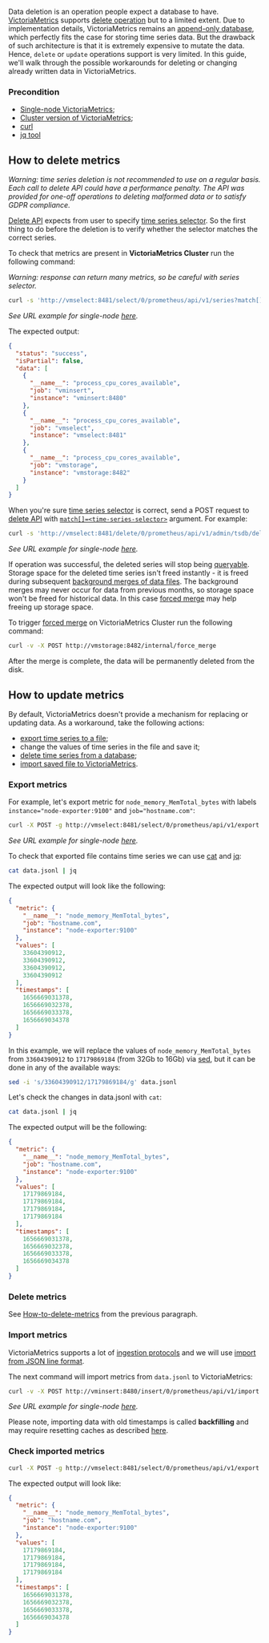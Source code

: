 Data deletion is an operation people expect a database to have. [VictoriaMetrics](https://victoriametrics.com) supports 
[delete operation](https://docs.victoriametrics.com/victoriametrics/single-server-victoriametrics/#how-to-delete-time-series) but to a limited extent. Due to implementation details, VictoriaMetrics remains an [append-only database](https://en.wikipedia.org/wiki/Append-only), which perfectly fits the case for storing time series data. But the drawback of such architecture is that it is extremely expensive to mutate the data. Hence, `delete` or `update` operations support is very limited. In this guide, we'll walk through the possible workarounds for deleting or changing already written data in VictoriaMetrics.

### Precondition

- [Single-node VictoriaMetrics](https://docs.victoriametrics.com/victoriametrics/single-server-victoriametrics/);
- [Cluster version of VictoriaMetrics](https://docs.victoriametrics.com/victoriametrics/cluster-victoriametrics/);
- [curl](https://curl.se/docs/manual.html)
- [jq tool](https://stedolan.github.io/jq/)

## How to delete metrics

_Warning: time series deletion is not recommended to use on a regular basis. Each call to delete API could have a performance penalty. The API was provided for one-off operations to deleting malformed data or to satisfy GDPR compliance._

[Delete API](https://docs.victoriametrics.com/victoriametrics/single-server-victoriametrics/#how-to-delete-time-series) expects from user to specify [time series selector](https://prometheus.io/docs/prometheus/latest/querying/basics/#time-series-selectors). So the first thing to do before the deletion is to verify whether the selector matches the correct series.

To check that metrics are present in **VictoriaMetrics Cluster** run the following command:

_Warning: response can return many metrics, so be careful with series selector._

```sh
curl -s 'http://vmselect:8481/select/0/prometheus/api/v1/series?match[]=process_cpu_cores_available' | jq
```

_See URL example for single-node [here](https://docs.victoriametrics.com/url-examples/#apiv1series)._

The expected output:

```json
{
  "status": "success",
  "isPartial": false,
  "data": [
    {
      "__name__": "process_cpu_cores_available",
      "job": "vminsert",
      "instance": "vminsert:8480"
    },
    {
      "__name__": "process_cpu_cores_available",
      "job": "vmselect",
      "instance": "vmselect:8481"
    },
    {
      "__name__": "process_cpu_cores_available",
      "job": "vmstorage",
      "instance": "vmstorage:8482"
    }
  ]
}
```

When you're sure [time series selector](https://prometheus.io/docs/prometheus/latest/querying/basics/#time-series-selectors) is correct, send a POST request to [delete API](https://docs.victoriametrics.com/url-examples/#apiv1admintsdbdelete_series) with [`match[]=<time-series-selector>`](https://prometheus.io/docs/prometheus/latest/querying/basics/#time-series-selectors) argument. For example:

```sh
curl -s 'http://vmselect:8481/delete/0/prometheus/api/v1/admin/tsdb/delete_series?match[]=process_cpu_cores_available'
```

_See URL example for single-node [here](https://docs.victoriametrics.com/url-examples/#apiv1admintsdbdelete_series)._

If operation was successful, the deleted series will stop being [queryable](https://docs.victoriametrics.com/victoriametrics/keyconcepts/#query-data). Storage space for the deleted time series isn't freed instantly - it is freed during subsequent [background merges of data files](https://medium.com/@valyala/how-victoriametrics-makes-instant-snapshots-for-multi-terabyte-time-series-data-e1f3fb0e0282). The background merges may never occur for data from previous months, so storage space won't be freed for historical data. In this case [forced merge](https://docs.victoriametrics.com/victoriametrics/single-server-victoriametrics/#forced-merge) may help freeing up storage space.

To trigger [forced merge](https://docs.victoriametrics.com/victoriametrics/single-server-victoriametrics/#forced-merge) on VictoriaMetrics Cluster run the following command:

```sh
curl -v -X POST http://vmstorage:8482/internal/force_merge
```

After the merge is complete, the data will be permanently deleted from the disk.

## How to update metrics

By default, VictoriaMetrics doesn't provide a mechanism for replacing or updating data. As a workaround, take the following actions:

- [export time series to a file](https://docs.victoriametrics.com/url-examples/#apiv1export);
- change the values of time series in the file and save it;
- [delete time series from a database](https://docs.victoriametrics.com/url-examples/#apiv1admintsdbdelete_series);
- [import saved file to VictoriaMetrics](https://docs.victoriametrics.com/url-examples/#apiv1import).

### Export metrics

For example, let's export metric for `node_memory_MemTotal_bytes` with labels `instance="node-exporter:9100"` and `job="hostname.com"`:

```sh
curl -X POST -g http://vmselect:8481/select/0/prometheus/api/v1/export -d 'match[]=node_memory_MemTotal_bytes{instance="node-exporter:9100", job="hostname.com"}' > data.jsonl
```

_See URL example for single-node [here](https://docs.victoriametrics.com/url-examples/#apiv1export)._

To check that exported file contains time series we can use [cat](https://man7.org/linux/man-pages/man1/cat.1.html) and [jq](https://stedolan.github.io/jq/download/):

```sh
cat data.jsonl | jq
```

The expected output will look like the following:

```json
{
  "metric": {
    "__name__": "node_memory_MemTotal_bytes",
    "job": "hostname.com",
    "instance": "node-exporter:9100"
  },
  "values": [
    33604390912,
    33604390912,
    33604390912,
    33604390912
  ],
  "timestamps": [
    1656669031378,
    1656669032378,
    1656669033378,
    1656669034378
  ]
}

```

In this example, we will replace the values of `node_memory_MemTotal_bytes` from `33604390912` to `17179869184` (from 32Gb to 16Gb) via [sed](https://linux.die.net/man/1/sed), but it can be done in any of the available ways:

```sh
sed -i 's/33604390912/17179869184/g' data.jsonl
```

Let's check the changes in data.jsonl with `cat`:

```sh
cat data.jsonl | jq
```

The expected output will be the following:

```json
{
  "metric": {
    "__name__": "node_memory_MemTotal_bytes",
    "job": "hostname.com",
    "instance": "node-exporter:9100"
  },
  "values": [
    17179869184,
    17179869184,
    17179869184,
    17179869184
  ],
  "timestamps": [
    1656669031378,
    1656669032378,
    1656669033378,
    1656669034378
  ]
}
```

### Delete metrics

See [How-to-delete-metrics](https://docs.victoriametrics.com/guides/guide-delete-or-replace-metrics.html#how-to-delete-metrics) from the previous paragraph.

### Import metrics

VictoriaMetrics supports a lot of [ingestion protocols](https://docs.victoriametrics.com/victoriametrics/single-server-victoriametrics/#how-to-import-time-series-data) and we will use [import from JSON line format](https://docs.victoriametrics.com/victoriametrics/single-server-victoriametrics/#how-to-import-data-in-json-line-format).

The next command will import metrics from `data.jsonl` to VictoriaMetrics:

```sh
curl -v -X POST http://vminsert:8480/insert/0/prometheus/api/v1/import -T data.jsonl
```

_See URL example for single-node [here](https://docs.victoriametrics.com/url-examples/#apiv1import)._

Please note, importing data with old timestamps is called **backfilling** and may require resetting caches as described [here](https://docs.victoriametrics.com/victoriametrics/single-server-victoriametrics/#backfilling). 

### Check imported metrics

```sh
curl -X POST -g http://vmselect:8481/select/0/prometheus/api/v1/export -d match[]=node_memory_MemTotal_bytes
```

The expected output will look like:

```json
{
  "metric": {
    "__name__": "node_memory_MemTotal_bytes",
    "job": "hostname.com",
    "instance": "node-exporter:9100"
  },
  "values": [
    17179869184,
    17179869184,
    17179869184,
    17179869184
  ],
  "timestamps": [
    1656669031378,
    1656669032378,
    1656669033378,
    1656669034378
  ]
}
```
